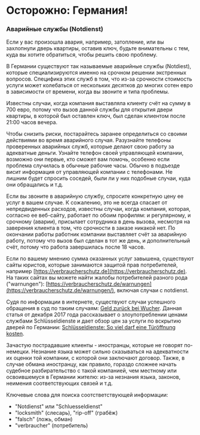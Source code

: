 # Осторожно: Германия!

### Аварийные службы (Notdienst)

Если у вас произошла авария, например, затопление, или вы захлопнули дверь квартиры, оставив ключ, будьте внимательны с тем, куда вы хотите обратиться, чтобы решить свою проблему.

В Германии существуют так называемые аварийные службы (Notdiest), которые специализируются именно на срочном решении экстренных вопросов. Специфика этих служб в том, что из-за срочности стоимость услуги может колебаться от нескольких десятков до многих сотен евро в зависимости от времени, когда вы звоните и типа проблемы. 

Известны случаи, когда компания выставляла клиенту счёт на сумму в 700 евро, потому что вызов данной службы для открытия двери квартиры, в которой был оставлен ключ, был сделан клиентом после 21:00 часов вечера.

Чтобы снизить риски, постарайтесь заранее определиться со своими действиями во время аварийного случая. Разузнайте телефоны проверенных аварийных служб, которые делают свою работу за адекватные деньги. Узнайте телефон своей управляющей компании, возможно они первые, кто сможет вам помочь, особенно если проблема случилась в обычные рабочие часы. Обычно в подъезде висит информация от управляющей компании с телефонами. Не лишним будет спросить соседей, были ли у них подобные случаи, куда они обращались и т.д.

Если вы звоните в аварийную службу, спросите конкретную цену ее услуг в вашем случае. К сожалению, это не всегда спасает от непредвиденных расходов, известны случаи, когда компания, которая, согласно ее веб-сайту, работает по обоим профилям: и регулярному, и срочному (аварии), присылает сотрудника в день вызова, несмотря на заверения клиента в том, что срочности в заказе никакой нет. По окончании работы работник компании выставляет счёт за аварийную работу, потому что вызов был сделан в тот же день, и дополнительный счёт, потому что работа завершилась после 18 часов. 

Если по вашему мнению сумма оказанных услуг завышена, существуют сайты юристов, которые занимаются защитой прав потребителей, например [https://verbraucherschutz.de](https://verbraucherschutz.de). На таких сайтах вы можете найти жалобы потребителей разного рода ("warnungen"): [https://verbraucherschutz.de/warnungen](https://verbraucherschutz.de/warnungen/), включая случаи с notdienst.

Судя по информации в интернете, существуют случаи успешного обращения в суд по таким случаям: [Geld zurück bei Wucher](http://www.sueddeutsche.de/geld/ausgesperrt-geld-zurueck-bei-wucher-1.566766). Данная статья от декабря 2017 года рассказывает о злоупотреблении ценами службами Schlüsseldienste и дает обзор цен за услуги по вскрытию дверей по Германии: [Schlüsseldienste: So viel darf eine Türöffnung kosten](https://www.verbraucherzentrale.de/wissen/umwelt-haushalt/wohnen/schluesseldienste-so-viel-darf-eine-tueroeffnung-kosten-6687).

Зачастую пострадавшие клиенты - иностранцы, которые не говорят по-немецки. Незнание языка может сильно сказываться на адекватности их оценки той компании, с которой они заключают договор. Также, в случае обмана иностранцу, как правило, гораздо сложнее начать судебное разбирательство с такой компанией, чем местному или освоившемуся в Германии жителю: из-за незнания языка, законов, неимения соответствующих связей и т.д.

Ключевые слова для поиска соотстветствующей информации:

* "Notdienst" или "Schluesseldienst"
* "locksmith" (слесарь), "rip-off" (грабёж)
* "falsch" (ложь, обман)
* "verbraucher" (потребитель)
